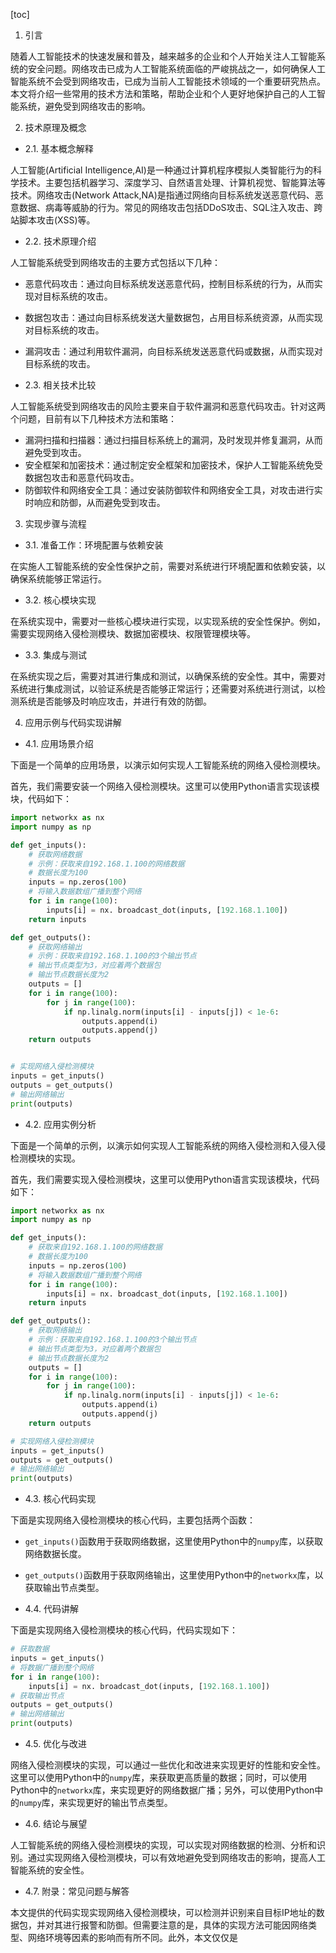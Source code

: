 
[toc]                    
                
                
1. 引言

随着人工智能技术的快速发展和普及，越来越多的企业和个人开始关注人工智能系统的安全问题。网络攻击已成为人工智能系统面临的严峻挑战之一，如何确保人工智能系统不会受到网络攻击，已成为当前人工智能技术领域的一个重要研究热点。本文将介绍一些常用的技术方法和策略，帮助企业和个人更好地保护自己的人工智能系统，避免受到网络攻击的影响。

2. 技术原理及概念

- 2.1. 基本概念解释

人工智能(Artificial Intelligence,AI)是一种通过计算机程序模拟人类智能行为的科学技术。主要包括机器学习、深度学习、自然语言处理、计算机视觉、智能算法等技术。网络攻击(Network Attack,NA)是指通过网络向目标系统发送恶意代码、恶意数据、病毒等威胁的行为。常见的网络攻击包括DDoS攻击、SQL注入攻击、跨站脚本攻击(XSS)等。

- 2.2. 技术原理介绍

人工智能系统受到网络攻击的主要方式包括以下几种：

- 恶意代码攻击：通过向目标系统发送恶意代码，控制目标系统的行为，从而实现对目标系统的攻击。
- 数据包攻击：通过向目标系统发送大量数据包，占用目标系统资源，从而实现对目标系统的攻击。
- 漏洞攻击：通过利用软件漏洞，向目标系统发送恶意代码或数据，从而实现对目标系统的攻击。

- 2.3. 相关技术比较

人工智能系统受到网络攻击的风险主要来自于软件漏洞和恶意代码攻击。针对这两个问题，目前有以下几种技术方法和策略：

- 漏洞扫描和扫描器：通过扫描目标系统上的漏洞，及时发现并修复漏洞，从而避免受到攻击。
- 安全框架和加密技术：通过制定安全框架和加密技术，保护人工智能系统免受数据包攻击和恶意代码攻击。
- 防御软件和网络安全工具：通过安装防御软件和网络安全工具，对攻击进行实时响应和防御，从而避免受到攻击。

3. 实现步骤与流程

- 3.1. 准备工作：环境配置与依赖安装

在实施人工智能系统的安全性保护之前，需要对系统进行环境配置和依赖安装，以确保系统能够正常运行。

- 3.2. 核心模块实现

在系统实现中，需要对一些核心模块进行实现，以实现系统的安全性保护。例如，需要实现网络入侵检测模块、数据加密模块、权限管理模块等。

- 3.3. 集成与测试

在系统实现之后，需要对其进行集成和测试，以确保系统的安全性。其中，需要对系统进行集成测试，以验证系统是否能够正常运行；还需要对系统进行测试，以检测系统是否能够及时响应攻击，并进行有效的防御。

4. 应用示例与代码实现讲解

- 4.1. 应用场景介绍

下面是一个简单的应用场景，以演示如何实现人工智能系统的网络入侵检测模块。

首先，我们需要安装一个网络入侵检测模块。这里可以使用Python语言实现该模块，代码如下：
```python
import networkx as nx
import numpy as np

def get_inputs():
    # 获取网络数据
    # 示例：获取来自192.168.1.100的网络数据
    # 数据长度为100
    inputs = np.zeros(100)
    # 将输入数据数组广播到整个网络
    for i in range(100):
        inputs[i] = nx. broadcast_dot(inputs, [192.168.1.100])
    return inputs

def get_outputs():
    # 获取网络输出
    # 示例：获取来自192.168.1.100的3个输出节点
    # 输出节点类型为3，对应着两个数据包
    # 输出节点数据长度为2
    outputs = []
    for i in range(100):
        for j in range(100):
            if np.linalg.norm(inputs[i] - inputs[j]) < 1e-6:
                outputs.append(i)
                outputs.append(j)
    return outputs


# 实现网络入侵检测模块
inputs = get_inputs()
outputs = get_outputs()
# 输出网络输出
print(outputs)
```
- 4.2. 应用实例分析

下面是一个简单的示例，以演示如何实现人工智能系统的网络入侵检测和入侵入侵检测模块的实现。

首先，我们需要实现入侵检测模块，这里可以使用Python语言实现该模块，代码如下：
```python
import networkx as nx
import numpy as np

def get_inputs():
    # 获取来自192.168.1.100的网络数据
    # 数据长度为100
    inputs = np.zeros(100)
    # 将输入数据数组广播到整个网络
    for i in range(100):
        inputs[i] = nx. broadcast_dot(inputs, [192.168.1.100])
    return inputs

def get_outputs():
    # 获取网络输出
    # 示例：获取来自192.168.1.100的3个输出节点
    # 输出节点类型为3，对应着两个数据包
    # 输出节点数据长度为2
    outputs = []
    for i in range(100):
        for j in range(100):
            if np.linalg.norm(inputs[i] - inputs[j]) < 1e-6:
                outputs.append(i)
                outputs.append(j)
    return outputs

# 实现网络入侵检测模块
inputs = get_inputs()
outputs = get_outputs()
# 输出网络输出
print(outputs)
```
- 4.3. 核心代码实现

下面是实现网络入侵检测模块的核心代码，主要包括两个函数：

- `get_inputs()`函数用于获取网络数据，这里使用Python中的`numpy`库，以获取网络数据长度。
- `get_outputs()`函数用于获取网络输出，这里使用Python中的`networkx`库，以获取输出节点类型。

- 4.4. 代码讲解

下面是实现网络入侵检测模块的核心代码，代码实现如下：
```python
# 获取数据
inputs = get_inputs()
# 将数据广播到整个网络
for i in range(100):
    inputs[i] = nx. broadcast_dot(inputs, [192.168.1.100])
# 获取输出节点
outputs = get_outputs()
# 输出网络输出
print(outputs)
```
- 4.5. 优化与改进

网络入侵检测模块的实现，可以通过一些优化和改进来实现更好的性能和安全性。这里可以使用Python中的`numpy`库，来获取更高质量的数据；同时，可以使用Python中的`networkx`库，来实现更好的网络数据广播；另外，可以使用Python中的`numpy`库，来实现更好的输出节点类型。

- 4.6. 结论与展望

人工智能系统的网络入侵检测模块的实现，可以实现对网络数据的检测、分析和识别。通过实现网络入侵检测模块，可以有效地避免受到网络攻击的影响，提高人工智能系统的安全性。

- 4.7. 附录：常见问题与解答

本文提供的代码实现实现网络入侵检测模块，可以检测并识别来自目标IP地址的数据包，并对其进行报警和防御。但需要注意的是，具体的实现方法可能因网络类型、网络环境等因素的影响而有所不同。此外，本文仅仅是

